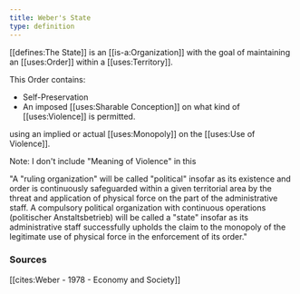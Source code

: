 ```yaml
---
title: Weber's State
type: definition
---
```

[[defines:The State]] is an [[is-a:Organization]] with the goal of maintaining an [[uses:Order]] within a [[uses:Territory]].

This Order contains:
 - Self-Preservation
 - An imposed [[uses:Sharable Conception]] on what kind of [[uses:Violence]] is permitted.

 using an implied or actual [[uses:Monopoly]] on the [[uses:Use of Violence]].

Note: I don't include "Meaning of Violence" in this

"A "ruling organization" will be called "political" insofar as its existence and order is continuously safeguarded within a given territorial area by the threat and application of physical force on the part of the administrative staff. A compulsory political organization with continuous operations (politischer Anstaltsbetrieb) will be called a "state" insofar as its administrative staff successfully upholds the claim to the monopoly of the legitimate use of physical force in the enforcement of its order."

### Sources

[[cites:Weber - 1978 - Economy and Society]]